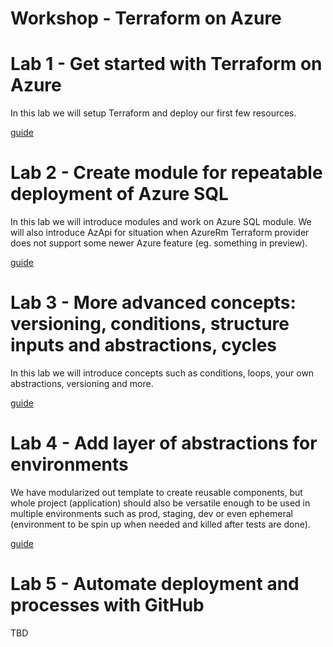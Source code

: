 # Workshop - Terraform on Azure


# Lab 1 - Get started with Terraform on Azure
In this lab we will setup Terraform and deploy our first few resources.

[guide](./docs/01-getStarted.md)

# Lab 2 - Create module for repeatable deployment of Azure SQL
In this lab we will introduce modules and work on Azure SQL module. We will also introduce AzApi for situation when AzureRm Terraform provider does not support some newer Azure feature (eg. something in preview).

[guide](./docs/02-module.md)

# Lab 3 - More advanced concepts: versioning, conditions, structure inputs and abstractions, cycles
In this lab we will introduce concepts such as conditions, loops, your own abstractions, versioning and more.

[guide](./docs/03-advancedContepts.md)

# Lab 4 - Add layer of abstractions for environments
We have modularized out template to create reusable components, but whole project (application) should also be versatile enough to be used in multiple environments such as prod, staging, dev or even ephemeral (environment to be spin up when needed and killed after tests are done).

[guide](./docs/04-environments.md)

# Lab 5 - Automate deployment and processes with GitHub
TBD